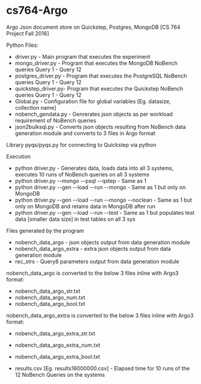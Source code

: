 # cs764-Argo
Argo Json document store on Quickstep, Postgres, MongoDB [CS 764 Project Fall 2016]

Python Files:

- driver.py - Main program that executes the experiment
- mongo_driver.py - Program that executes the MongoDB NoBench queries Query 1 - Query 12
- postgres_driver.py - Program that executes the PostgreSQL NoBench queries Query 1 - Query 12
- quickstep_driver.py- Program that executes the Quickstep NoBench queries Query 1 - Query 12
- Global.py - Configuration file for global variables [Eg. datasize, collection name]
- nobench_gendata.py - Genrerates json objects as per workload requirement of NoBench queries
- json2bulksql.py - Converts json objects resulting from NoBench data generation module and converts to 3 files in Argo format

Library
pyqs/pyqs.py for connecting to Quickstep via python

Execution
- python driver.py - Generates data, loads data into all 3 systems, executes 10 runs of NoBench queries on all 3 systems
- python driver.py --mongo --psql --qstep     - Same as 1
- python driver.py --gen --load --run --mongo - Same as 1 but only on MongoDB
- python driver.py --gen --load --run --mongo --noclean - Same as 1 but only on MongoDB and retains data in MongoDB after run
- python driver.py --gen --load --run --test - Same as 1 but populates test data [smaller data size] in test tables on all 3 sys

Files generated by the program
- nobench_data_argo - json objects output from data generation module
- nobench_data_argo_extra - extra json objects output from data generation module
- rec_strs - Query8 parameters output from data generation module

nobench_data_argo is converted to the below 3 files inline with Argo3 format:
- nobench_data_argo_str.txt
- nobench_data_argo_num.txt
- nobench_data_argo_bool.txt

nobench_data_argo_extra is converted to the below 3 files inline with Argo3 format:
- nobench_data_argo_extra_str.txt
- nobench_data_argo_extra_num.txt
- nobench_data_argo_extra_bool.txt

- results<datasize>.csv [Eg. results16000000.csv] - Elapsed time for 10 runs of the 12 NoBench Queries on the systems






